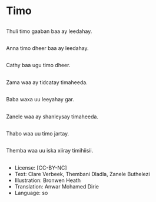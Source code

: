 # Timo

##
Thuli timo gaaban baa ay leedahay.

##
Anna timo dheer baa ay leedahay.

##
Cathy baa ugu timo dheer.

##
Zama waa ay tidcatay timaheeda.

##
Baba waxa uu leeyahay gar.

##
Zanele waa ay shanleysay timaheeda.

##
Thabo waa uu timo jartay.

##
Themba waa uu iska xiiray timihiisii.

##
* License: [CC-BY-NC]
* Text: Clare Verbeek, Thembani Dladla, Zanele Buthelezi
* Illustration: Bronwen Heath
* Translation: Anwar Mohamed Dirie
* Language: so

